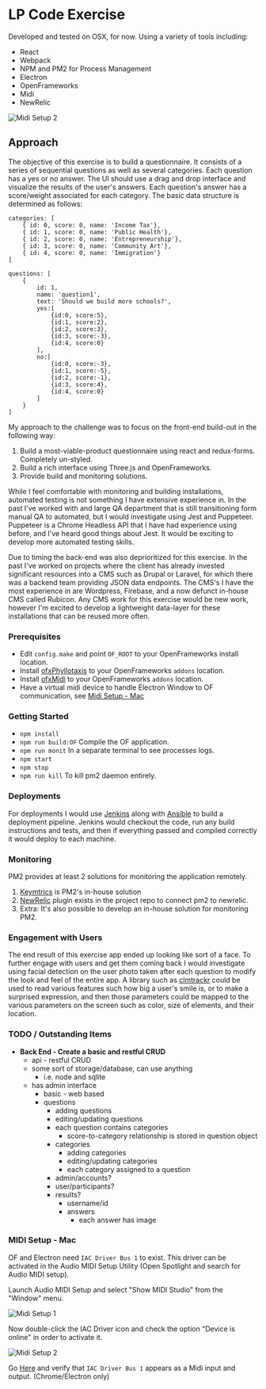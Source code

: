 # LP Code Exercise
Developed and tested on OSX, for now. Using a variety of tools including:

* React
* Webpack
* NPM and PM2 for Process Management
* Electron
* OpenFrameworks
* Midi
* NewRelic

![Midi Setup 2](app.png)

## Approach
The objective of this exercise is to build a questionnaire. It consists of a series of sequential questions as well as several categories. 
Each question has a yes or no answer. The UI should use a drag and drop interface and visualize the results of the user's answers. 
Each question's answer has a score/weight associated for each category.  The basic data structure is determined as follows:
```
categories: [
    { id: 0, score: 0, name: 'Income Tax'},
    { id: 1, score: 0, name: 'Public Health'},
    { id: 2, score: 0, name: 'Entrepreneurship'},
    { id: 3, score: 0, name: 'Community Art'},
    { id: 4, score: 0, name: 'Immigration'}
]

questions: [ 
    {
        id: 1,
        name: 'question1',
        text: 'Should we build more schools?',
        yes:[
            {id:0, score:5},
            {id:1, score:2},
            {id:2, score:3},
            {id:3, score:-3},
            {id:4, score:0}
        ],
        no:[
            {id:0, score:-3},
            {id:1, score:-5},
            {id:2, score:-1},
            {id:3, score:4},
            {id:4, score:0}
        ]
    }
]
```
My approach to the challenge was to focus on the front-end build-out in the following way:
1) Build a most-viable-product questionnaire using react and redux-forms. Completely un-styled.
2) Build a rich interface using Three.js and OpenFrameworks.
3) Provide build and monitoring solutions.

While I feel comfortable with monitoring and building installations, automated testing is not something I have extensive experience in. 
In the past I've worked with and large QA department that is still transitioning form manual QA to automated, but I would investigate using Jest and Puppeteer.
Puppeteer is a Chrome Headless API that I have had experience using before, and I've heard good things about Jest. It would be exciting to develop more automated testing skills.

Due to timing the back-end was also deprioritized for this exercise. In the past I've worked on projects where the client 
has already invested significant resources into a CMS such as Drupal or Laravel, for which there was a backend team providing JSON data endpoints. 
The CMS's I have the most experience in are Wordpress, Firebase, and a now defunct in-house CMS called Rubicon. Any CMS work for this exercise would be new work,
however I'm excited to develop a lightweight data-layer for these installations that can be reused more often.

### Prerequisites
* Edit `config.make` and point `OF_ROOT` to your OpenFrameworks install location.
* Install [ofxPhyllotaxis](https://github.com/edap/ofxPhyllotaxis) to your OpenFrameworks `addons` location.
* Install [ofxMidi](https://github.com/danomatika/ofxMidi) to your OpenFrameworks `addons` location.
* Have a virtual midi device to handle Electron Window to OF communication, see [Midi Setup - Mac](#midi-setup--mac)

### Getting Started
* `npm install`
* `npm run build:OF` Compile the OF application.
* `npm run monit` In a separate terminal to see processes logs.
* `npm start`
* `npm stop`
* `npm run kill` To kill pm2 daemon entirely.

### Deployments
For deployments I would use [Jenkins](https://jenkins.io/) along with [Ansible](https://www.ansible.com/) to build a deployment pipeline.
Jenkins would checkout the code, run any build instructions and tests, and then if everything passed and compiled correctly it would deploy to
each machine.

### Monitoring
PM2 provides at least 2 solutions for monitoring the application remotely. 
1) [Keymtrics](https://keymetrics.io/) is PM2's in-house solution
2) [NewRelic](https://newrelic.com/) plugin exists in the project repo to connect pm2 to newrelic.
3) Extra: It's also possible to develop an in-house solution for monitoring PM2. 

### Engagement with Users
The end result of this exercise app ended up looking like sort of a face. To further engage with users and get them coming back I would investigate
using facial detection on the user photo taken after each question to modify the look and feel of the entire app. A library such as [clmtrackr](https://github.com/auduno/clmtrackr)
could be used to read various features such how big a user's smile is, or to make a surprised expression, and then those parameters could be mapped to 
the various parameters on the screen such as color, size of elements, and their location.

### TODO / Outstanding Items
* **Back End - Create a basic and restful CRUD**
    * api - restful CRUD
    * some sort of storage/database, can use anything
        * i.e. node and sqlite
    * has admin interface
        * basic - web based
        * questions
            * adding questions
            * editing/updating questions
            * each question contains categories
                * score-to-category relationship is stored in question object
            * categories
                * adding categories
                * editing/updating categories
                * each category assigned to a question
            * admin/accounts?
            * user/participants?
            * results?
                * username/id
                * answers
                    * each answer has image

### MIDI Setup - Mac
OF and Electron need `IAC Driver Bus 1` to exist. This driver can be activated in the Audio MIDI Setup Utility (Open Spotlight and search for Audio MIDI setup).

Launch Audio MIDI Setup and select "Show MIDI Studio" from the "Window" menu.

![Midi Setup 1](midi-1.png)

Now double-click the IAC Driver icon and check the option "Device is online" in order to activate it.

![Midi Setup 2](midi-2.png)

Go [Here](https://factotumo.com/web-midi-console/) and verify that `IAC Driver Bus 1` appears as a Midi input and output. (Chrome/Electron only)
